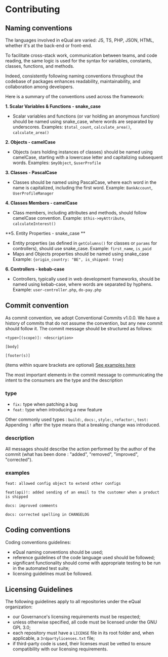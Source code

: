 # Contributing



## Naming conventions

The languages involved in eQual are varied: JS, TS, PHP, JSON, HTML, whether it's at the back-end or front-end. 

To facilitate cross-stack work, communication between teams, and code reading, the same logic is used for the syntax for variables, constants, classes, functions, and methods.

Indeed, consistently following naming conventions throughout the codebase of packages enhances readability, maintainability, and collaboration among developers.

Here is a summary of the conventions used across the framework:

**1. Scalar Variables & Functions - snake_case**

   - Scalar variables and functions (or var holding an anonymous function) should be named using snake_case, where words are separated by underscores.
     Examples: `$total_count`, `calculate_area()`, `calculate_area()`

**2. Objects - camelCase**

   - Objects (vars holding instances of classes) should be named using camelCase, starting with a lowercase letter and capitalizing subsequent words.
     Examples: `$myObject`, `$userProfile`

**3. Classes - PascalCase**

   - Classes should be named using PascalCase, where each word in the name is capitalized, including the first word.
     Example: `BankAccount`, `UserProfileManager`

**4. Classes Members - camelCase**

   - Class members, including attributes and methods, should follow camelCase convention.
     Example: `$this->myAttribute`, `calculateInterest()`

**5. Entity Properties - snake_case **

   - Entity properties (as defined in `getColumns()` for classes or `params` for controllers), should use snake_case.
     Example: `first_name`, `is_paid`
   - Maps and Objects properties should be named using snake_case
      Example: `{origin_country: "BE", is_shipped: true} `

**6. Controllers - kebab-case**

   - Controllers, typically used in web development frameworks, should be named using kebab-case, where words are separated by hyphens.
     Example: `user-controller.php`, `do-pay.php`



## Commit convention

As commit convention, we adopt Conventional Commits v1.0.0. We have a history of commits that do not assume the convention, but any new commit should follow it.
The commit message should be structured as follows:

```
<type>[(scope)]: <description>

[body]

[footer(s)]
```
(items within square brackets are optional)
[See examples here](https://www.conventionalcommits.org/en/v1.0.0/#examples)

The most important elements in the commit message to communicating the intent to the consumers are the type and the description

### type
* `fix:` type when patching a bug
* `feat:` type when introducing a new feature

Other commonly used types : `build:`, `docs:`, `style:`, `refactor:`, `test:`
Appending `!` after the type means that a breaking change was introduced.

### description
All messages should describe the action performed by the author of the commit (what has been done : "added", "removed", "improved", "corrected").

### examples
```
feat: allowed config object to extend other configs
```
```
feat(api)!: added sending of an email to the customer when a product is shipped
```
```
docs: improved comments
```
```
docs: corrected spelling in CHANGELOG
```



## Coding conventions


Coding conventions guidelines:

* eQual naming conventions should be used;
* reference guidelines of the code language used should be followed;
* significant functionality should come with appropriate testing to be run in the automated test suite;
* licensing guidelines must be followed.



## Licensing Guidelines

The following guidelines apply to all repositories under the eQual organization:

* our Governance's licensing requirements must be respected;
* unless otherwise specified, all code must be licensed under the GNU GPL 3.0;
* each repository must have a `LICENSE` file in its root folder and, when applicable, a `3rdpartylicenses.txt` file;
* if third-party code is used, their licenses must be vetted to ensure compatibility with our licensing requirements.